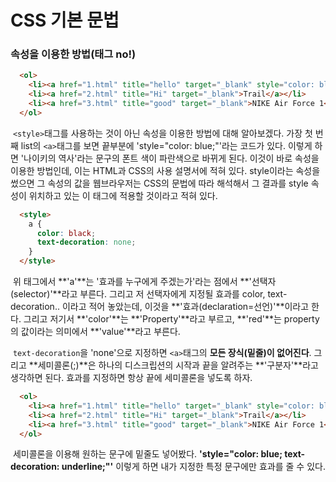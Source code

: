 # CSS 기본 문법



### 속성을 이용한 방법(태그 no!)

```html
  <ol>
    <li><a href="1.html" title="hello" target="_blank" style="color: blue;">나이키의 역사</a></li>
    <li><a href="2.html" title="Hi" target="_blank">Trail</a></li>
    <li><a href="3.html" title="good" target="_blank">NIKE Air Force 1</a></li>
  </ol>
```

​	`<style>`태그를 사용하는 것이 아닌 속성을 이용한 방법에 대해 알아보겠다. 가장 첫 번째 list의 `<a>`태그를 보면 끝부분에 'style="color: blue;"'라는 코드가 있다. 이렇게 하면 '나이키의 역사'라는 문구의 폰트 색이 파란색으로 바뀌게 된다. 이것이 바로 속성을 이용한 방법인데, 이는 HTML과 CSS의 사용 설명서에 적혀 있다. style이라는 속성을 썼으면 그 속성의 값을 웹브라우저는 CSS의 문법에 따라 해석해서 그 결과를 style 속성이 위치하고 있는 이 태그에 적용할 것이라고 적혀 있다. 



```html
  <style>
    a {
      color: black;
      text-decoration: none;
    }
  </style>
```

​	위 태그에서 **'a'**는 '효과를 누구에게 주겠는가'라는 점에서 **'선택자(selector)'**라고 부른다. 그리고 저 선택자에게 지정될 효과를 color, text-decoration.. 이라고 적어 놓았는데, 이것을 **'효과(declaration=선언)'**이라고 한다. 그리고 저기서 **'color'**는 **'Property'**라고 부르고, **'red'**는 property의 값이라는 의미에서 **'value'**라고 부른다. 

​	`text-decoration`을 'none'으로 지정하면 `<a>`태그의 **모든 장식(밑줄)이 없어진다**. 그리고 **세미콜론(;)**은 하나의 디스크립션의 시작과 끝을 알려주는 **'구분자'**라고 생각하면 된다. 효과를 지정하면 항상 끝에 세미콜론을 넣도록 하자. 



```html
  <ol>
    <li><a href="1.html" title="hello" target="_blank" style="color: blue; text-decoration: underline;">나이키의 역사</a></li>
    <li><a href="2.html" title="Hi" target="_blank">Trail</a></li>
    <li><a href="3.html" title="good" target="_blank">NIKE Air Force 1</a></li>
  </ol>
```

​	세미콜론을 이용해 원하는 문구에 밑줄도 넣어봤다. **'style="color: blue; text-decoration: underline;"'** 이렇게 하면 내가 지정한 특정 문구에만 효과를 줄 수 있다.